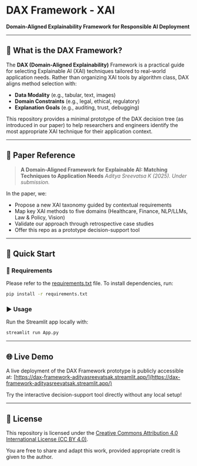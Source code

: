 # DAX Framework - XAI

**Domain-Aligned Explainability Framework for Responsible AI Deployment**

---

## 🧠 What is the DAX Framework?

The **DAX (Domain-Aligned Explainability)** Framework is a practical guide for selecting Explainable AI (XAI) techniques tailored to real-world application needs. Rather than organizing XAI tools by algorithm class, DAX aligns method selection with:

* **Data Modality** (e.g., tabular, text, images)
* **Domain Constraints** (e.g., legal, ethical, regulatory)
* **Explanation Goals** (e.g., auditing, trust, debugging)

This repository provides a minimal prototype of the DAX decision tree (as introduced in our paper) to help researchers and engineers identify the most appropriate XAI technique for their application context.

---

## 📌 Paper Reference

> **A Domain-Aligned Framework for Explainable AI: Matching Techniques to Application Needs**
> *Aditya Sreevatsa K (2025). Under submission.*

In the paper, we:

* Propose a new XAI taxonomy guided by contextual requirements
* Map key XAI methods to five domains (Healthcare, Finance, NLP/LLMs, Law & Policy, Vision)
* Validate our approach through retrospective case studies
* Offer this repo as a prototype decision-support tool

---

## 🚀 Quick Start

### 🔧 Requirements

Please refer to the [requirements.txt](requirements.txt) file.
To install dependencies, run:

```bash
pip install -r requirements.txt
```

### ▶️ Usage

Run the Streamlit app locally with:

```bash
streamlit run App.py
```

---

## 🌐 Live Demo

A live deployment of the DAX Framework prototype is publicly accessible at:
[https://dax-framework-adityasreevatsak.streamlit.app/](https://dax-framework-adityasreevatsak.streamlit.app/)

Try the interactive decision-support tool directly without any local setup!

---

## 📄 License

This repository is licensed under the [Creative Commons Attribution 4.0 International License (CC BY 4.0)](https://creativecommons.org/licenses/by/4.0/).

You are free to share and adapt this work, provided appropriate credit is given to the author.

